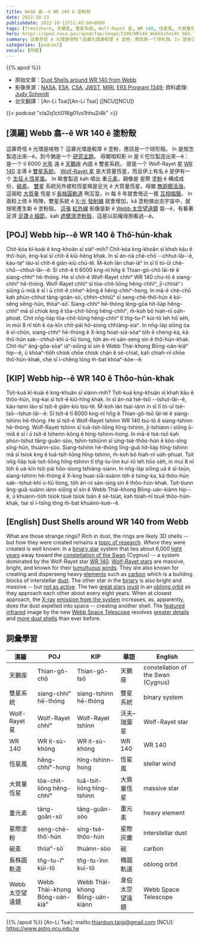 ```yaml
---
title: Webb 翕--ê WR 140 ê 塗粉殼
date: 2022-10-13
publishdate: 2022-10-13T11:45:00+0800
tags: [free2share, 天鵝座, 雙星系統, Wolf-Rayet 星, WR 140, 恆星風, 大質量恆星, 重元素, 星際塗粉, 碳素, 長株圓軌道, Webb 太空望遠鏡]
hero: https://apod.nasa.gov/apod/fap/image/2209/WR140_WebbSchmidt_960.jpg
summary: 這寡奇怪 ê 光環是啥物？這寡光環是較厚 ê 塗粉，應該是一个球形殼。In 是按怎製造出來--ê，到今猶是一个研究主題。
categories: [podcast]
vocals: [阿錕]
---
```


{{% apod %}}

- 原始文章：[Dust Shells around WR 140 from Webb](https://apod.nasa.gov/apod/ap221013.html)
- 影像來源：[NASA](https://www.nasa.gov/), [ESA](https://www.esa.int/), [CSA](https://www.asc-csa.gc.ca/eng/), [JWST](https://webb.nasa.gov/), [MIRI](https://webb.nasa.gov/content/observatory/instruments/miri.html), [ERS Program 1349](https://www.stsci.edu/jwst/science-execution/approved-programs/dd-ers/program-1349); 資料處理: [Judy Schmidt](https://www.flickr.com/photos/geckzilla/)
- 台文翻譯：[An-Li Tsai][An-Li Tsai] ([NCU][NCU])

{{< podcast "cla2q1cti016g01vs1hhu2i4k" >}}

## [漢羅] Webb 翕--ê WR 140 ê 塗粉殼
這寡奇怪 ê 光環是啥物？
這寡光環是較厚 ê 塗粉，應該是一个球形殼。
In 是按怎製造出來--ê，到今猶是一个 [研究主題][topic of research]。
毋閣咱知影 in 是 tī 佗位製造出來--ê：是一个 tī 6000 [光年][light years] 遠 ê [天鵝座][constellation of the Swan] 內底 ê 雙星系統。
彼是一个 Wolf-Rayet 星 [WR 140][WR 140] 主導 ê [雙星系統][binary star]。
[Wolf-Rayet 星][Wolf-Rayet stars] 是大質量恆星，而且伊上有名 ê 是伊有一个 [生狂 ê 恆星風][tumultuous winds]。
In 嘛會製造 kah 噴出 重[元素][elements]，親像是 星際 [塗粉][dust] ê 構成成份，[碳素][carbon]。
[雙星][binary] 系統另外彼粒恆星嘛是足光 ê 大質量恆星，毋閣 [無遐爾活潑][not as active]。
這兩粒 [大質量][great stars] 恆星 tī [長株圓軌道][oblong orbit] 咧互踅，in 每 8 年就會倚近一擺 [互相唱聲][joust]。
In 兩粒上倚 ê 時陣，雙星系統 ê [X-光][X-ray] [發射線][emission from the system] 就會增加，kā 塗粉捒出去宇宙中，就按呢產生新 ê 塗粉殼。
[這張][featured] [紅外線][infrared] 影像是新 ê [Webb 太空望遠鏡][Webb Space Telescope] 翕--ê，有看著足濟 [足讚 ê 細節][greater details]，kah [遮爾濟塗粉殼][more dust shells]，這是以前攏毋捌看過--ê。

## [POJ] Webb hip--ê WR 140 ê Thô͘-hún-khak
Chit-kóa kî-koài ê kng-khoân sī siáⁿ-mih?
Chit-kóa kng-khoân sī khah kāu ê thô͘-hún, èng-kai sī chi̍t-ê kiû-hêng khak.
In sī án-ná chè-chō --chhut-lâi--ê, kàu-taⁿ iáu-sī chi̍t-ê gián-kiù chú-tê.
M̄-koh lán chai-iáⁿ in sī tī tó-ūi chè-chō--chhut-lâi--ê: Sī chi̍t-ê tī 6000 kng-nî hn̄g ê Thian-gô-chō lāi-té ê siang-chhiⁿ hē-thóng.
He sī chi̍t-ê Wolf-Rayet chhiⁿ WR 140 chú-tō ê siang-chhiⁿ hē-thóng.
Wolf-Rayet chhiⁿ sī tōa-chit-liōng hêng-chhiⁿ, jî-chhiáⁿ i siōng ū-miâ ê sī i ū chi̍t-ê chheⁿ-kông ê hêng-chhiⁿ-hong.
In mā-ē chè-chō kah phùn-chhut tāng-goân-sò͘, chhin-chhiūⁿ sī seng-chè-thô͘-hún ê kò͘-sêng sêng-hūn, thòaⁿ-sò͘.
Siang-chhiⁿ hē-thóng lēng-gōa hit-lia̍p hêng-chhiⁿ mā sī chiok kng ê tōa-chit-liōng hêng-chhiⁿ, m̄-koh bô hiah-nī oa̍h-phoat.
Chit nn̄g-lia̍p tōa-chit-liōng hêng-chhiⁿ tī tn̂g-tu-îⁿ kúi-tō leh hō͘ se̍h, in múi 8 nî to̍h ē óa-kīn chi̍t-pái hō͘-siong chhiàng-siaⁿ.
In nn̄g-la̍p siōng óa ê sî-chūn, siang-chhiⁿ hē-thóng ê X-kng hoat-siā-sòaⁿ to̍h ē cheng-ka, kā thô͘-hún sak--chhut-khì ú-tiū tiong, to̍h án-ni sán-seng sin ê thô͘-hún-khak.
Chit-tiuⁿ âng-gōa-sòaⁿ iáⁿ-siōng sī sin ê Webb Thài-khong Bōng-oán-kiàⁿ hip--ê, ū khòaⁿ-tio̍h chiok chōe chiok chán ê sè-chiat, kah chiah-nī chōe thô͘-hún-khak, che sī í-chêng lóng m̄-bat khòaⁿ-kòe--ê.


## [KIP] Webb hip--ê WR 140 ê Thôo-hún-khak
Tsit-kuá kî-kuài ê kng-khuân sī siánn-mih?
Tsit-kuá kng-khuân sī khah kāu ê thôo-hún, ìng-kai sī tsi̍t-ê kiû-hîng khak.
In sī án-ná tsè-tsō --tshut-lâi--ê, kàu-tann iáu-sī tsi̍t-ê gián-kiù tsú-tê.
M̄-koh lán tsai-iánn in sī tī tó-uī tsè-tsō--tshut-lâi--ê: Sī tsi̍t-ê tī 6000 kng-nî hn̄g ê Thian-gô-tsō lāi-té ê siang-tshinn hē-thóng.
He sī tsi̍t-ê Wolf-Rayet tshinn WR 140 tsú-tō ê siang-tshinn hē-thóng.
Wolf-Rayet tshinn sī tuā-tsit-liōng hîng-tshinn, jî-tshiánn i siōng ū-miâ ê sī i ū tsi̍t-ê tshenn-kông ê hîng-tshinn-hong.
In mā-ē tsè-tsō kah phùn-tshut tāng-guân-sòo, tshin-tshiūnn sī sing-tsè-thôo-hún ê kòo-sîng sîng-hūn, thuànn-sòo.
Siang-tshinn hē-thóng līng-guā hit-lia̍p hîng-tshinn mā sī tsiok kng ê tuā-tsit-liōng hîng-tshinn, m̄-koh bô hiah-nī ua̍h-phuat.
Tsit nn̄g-lia̍p tuā-tsit-liōng hîng-tshinn tī tn̂g-tu-înn kuí-tō leh hōo se̍h, in muí 8 nî to̍h ē uá-kīn tsi̍t-pái hōo-siong tshiàng-siann.
In nn̄g-la̍p siōng uá ê sî-tsūn, siang-tshinn hē-thóng ê X-kng huat-siā-suànn to̍h ē tsing-ka, kā thôo-hún sak--tshut-khì ú-tiū tiong, to̍h án-ni sán-sing sin ê thôo-hún-khak.
Tsit-tiunn âng-guā-suànn iánn-siōng sī sin ê Webb Thài-khong Bōng-uán-kiànn hip--ê, ū khuànn-tio̍h tsiok tsuē tsiok tsán ê sè-tsiat, kah tsiah-nī tsuē thôo-hún-khak, tse sī í-tsîng lóng m̄-bat khuànn-kuè--ê.


## [English] Dust Shells around WR 140 from Webb
What are those strange rings?
Rich in dust, the rings are likely 3D shells -- but _how_ they were created remains a [topic of research][topic of research].
_Where_ they were created is well known: in a [binary star][binary star] system that lies about 6,000 [light years][light years] away toward the [constellation of the Swan][constellation of the Swan] (Cygnus) -- a system dominated by the Wolf-Rayet star [WR 140][WR 140].
[Wolf-Rayet stars][Wolf-Rayet stars] are massive, bright, and known for their [tumultuous winds][tumultuous winds].
They are also known for creating and disperseng heavy [elements][elements] such as [carbon][carbon] which is a building blocks of interstellar [dust][dust].
The other star in the [binary][binary] is also bright and massive -- but [not as active][not as active].
The two [great stars][great stars] [joust][joust] in an [oblong orbit][oblong orbit] as they approach each other about every eight years.
When at closest approach, the [X-ray][X-ray] [emission from the system][emission from the system] increases, as, apparently, does the dust expelled into space -- creating another shell.
The [featured][featured] [infrared][infrared] image by the new [Webb Space Telescope][Webb Space Telescope] resolves [greater details][greater details] and [more dust shells][more dust shells] than ever before.

## 詞彙學習

|漢羅|POJ|KIP|華語|English|
|-|-|-|-|-|
|天鵝座|Thian-gô-chō|Thian-gô-tsō|天鵝座|constellation of the Swan (Cygnus)|
|雙星系統|siang-chhiⁿ hē-thóng|siang-tshinn hē-thóng|雙星系統|binary system|
|Wolf-Rayet 星|Wolf-Rayet chhiⁿ|Wolf-Rayet tshinn|沃夫–瑞葉星|Wolf-Rayet star|
|WR 140|WR it-sù-khòng|WR it-sù-khòng|WR 140|WR 140|
|恆星風|hêng-chhiⁿ-hong|hîng-tshinn-hong|恆星風|stellar wind|
|大質量恆星|tōa-chit-liōng hêng-chhiⁿ|tuā-tsit-liōng hîng-tshinn|大質量恆星|massive star|
|重元素|tāng-goân-sò͘|tāng-guân-sòo|重元素|heavy element|
|星際塗粉|seng-chè-thô͘-hún|sing-tsè-thôo-hún|星際灰塵|interstellar dust|
|碳素|thòaⁿ-sò͘|thuànn-sòo|碳|carbon|
|長株圓軌道|tn̂g-tu-îⁿ kúi-tō|tn̂g-tu-înn kuí-tō|橢圓軌道|oblong orbit|
|Webb 太空望遠鏡|Webb Thài-khong Bōng-oán-kiàⁿ|Webb Thài-khong Bōng-uán-kiànn|韋伯太空望遠鏡|Webb Space Telescope|

{{% /apod %}}
[An-Li Tsai]: mailto:thianbun.taigi@gmail.com
[NCU]: https://www.astro.ncu.edu.tw

[copyright]: https://apod.nasa.gov/apod/fap/lib/about_apod.html#srapply
[License]: https://creativecommons.org/licenses/by/2.0/

[topic of research]:https://www.stsci.edu/jwst/science-execution/program-information.html?id=1349
[binary star]:https://en.wikipedia.org/wiki/Binary_star
[light years]:https://spaceplace.nasa.gov/light-year/en/
[constellation of the Swan]:https://chandra.harvard.edu/photo/constellations/cygnus.html
[WR 140]:https://en.wikipedia.org/wiki/WR_140
[Wolf-Rayet stars]:https://en.wikipedia.org/wiki/Wolf%E2%80%93Rayet_star
[tumultuous winds]:https://apod.nasa.gov/apod/ap200308.html
[elements]:https://apod.nasa.gov/apod/ap200809.html
[carbon]:https://periodic.lanl.gov/6.shtml
[dust]:https://apod.nasa.gov/apod/ap030706.html
[binary]:https://apod.nasa.gov/apod/ap970219.html
[not as active]:https://www.purina.co.uk/sites/default/files/2020-12/How%20Long%20Do%20Cats%20SleepTEASER.jpg
[great stars]:https://www.sciencealert.com/extraordinary-phenomenon-in-space-captured-by-spellbinding-new-image
[joust]:https://en.wikipedia.org/wiki/Jousting
[oblong orbit]:https://en.wikipedia.org/wiki/Elliptic_orbit#/media/File:Animation_of_Orbital_eccentricity.gif
[X-ray]:https://science.nasa.gov/ems/11_xrays
[emission from the system]:https://ui.adsabs.harvard.edu/abs/2022HEAD...1911098C/abstract
[featured]:https://twitter.com/SpaceGeck/status/1564137949993656320
[infrared]:https://science.nasa.gov/ems/07_infraredwaves
[Webb Space Telescope]:https://www.nasa.gov/mission_pages/webb/about/index.html
[greater details]:https://youtu.be/4lQy8v-BWNw
[more dust shells]:https://commons.wikimedia.org/wiki/File:WR140.png
